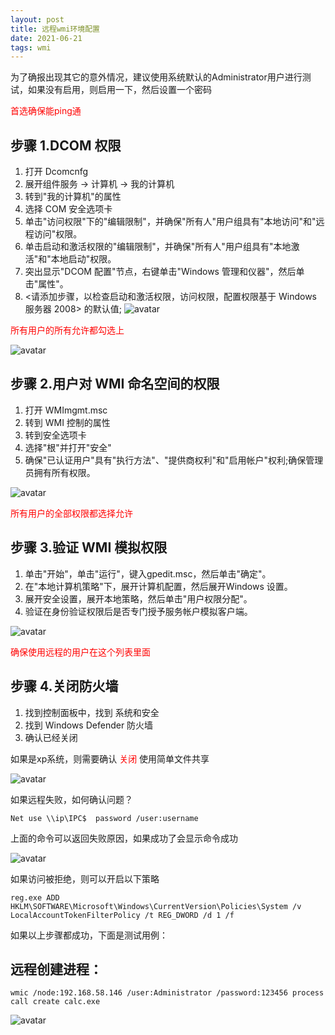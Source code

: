 ```yaml
---
layout: post
title: 远程wmi环境配置
date: 2021-06-21
tags: wmi
---
```


为了确报出现其它的意外情况，建议使用系统默认的Administrator用户进行测试，如果没有启用，则启用一下，然后设置一个密码

<font color="red">首选确保能ping通</font>

## 步骤 1.DCOM 权限
 
1.	打开 Dcomcnfg
2.	展开组件服务 -> 计算机 -> 我的计算机
3.	转到"我的计算机"的属性
4.	选择 COM 安全选项卡
5.	单击"访问权限"下的"编辑限制"，并确保"所有人"用户组具有"本地访问"和"远程访问"权限。
6.	单击启动和激活权限的"编辑限制"，并确保"所有人"用户组具有"本地激活"和"本地启动"权限。
7.	突出显示"DCOM 配置"节点，右键单击"Windows 管理和仪器"，然后单击"属性"。
8.	<请添加步骤，以检查启动和激活权限，访问权限，配置权限基于 Windows 服务器 2008> 的默认值;
![avatar](/images/pages/2021_6_21_wmi_env_config/dcomdnfg.png)

<font color="red">所有用户的所有允许都勾选上</font>

![avatar](/images/pages/2021_6_21_wmi_env_config/enanble_priv.png)

## 步骤 2.用户对 WMI 命名空间的权限
 
1.	打开 WMImgmt.msc
2.	转到 WMI 控制的属性
3.	转到安全选项卡
4.	选择"根"并打开"安全"
5.	确保"已认证用户"具有"执行方法"、"提供商权利"和"启用帐户"权利;确保管理员拥有所有权限。

![avatar](/images/pages/2021_6_21_wmi_env_config/wmi_sec.png)

<font color="red">所有用户的全部权限都选择允许</font>

## 步骤 3.验证 WMI 模拟权限
 
1.	单击"开始"，单击"运行"，键入gpedit.msc，然后单击"确定"。
2.	在"本地计算机策略"下，展开计算机配置，然后展开Windows 设置。
3.	展开安全设置，展开本地策略，然后单击"用户权限分配"。
4.	验证在身份验证权限后是否专门授予服务帐户模拟客户端。

![avatar](/images/pages/2021_6_21_wmi_env_config/group_sec.png)

<font color="red">确保使用远程的用户在这个列表里面</font>

## 步骤 4.关闭防火墙
 
1.	找到控制面板中，找到 系统和安全
2.	找到 Windows Defender 防火墙
3.	确认已经关闭


如果是xp系统，则需要确认 <font color="red">关闭</font> 使用简单文件共享

![avatar](/images/pages/2021_6_21_wmi_env_config/close_share.png)

如果远程失败，如何确认问题？
```
Net use \\ip\IPC$  password /user:username    
```
上面的命令可以返回失败原因，如果成功了会显示命令成功

![avatar](/images/pages/2021_6_21_wmi_env_config/net_use.png)

如果访问被拒绝，则可以开启以下策略
```
reg.exe ADD HKLM\SOFTWARE\Microsoft\Windows\CurrentVersion\Policies\System /v LocalAccountTokenFilterPolicy /t REG_DWORD /d 1 /f
```

如果以上步骤都成功，下面是测试用例：

## 远程创建进程：
```
wmic /node:192.168.58.146 /user:Administrator /password:123456 process call create calc.exe
```
![avatar](/images/pages/2021_6_21_wmi_env_config/test_sample.png)